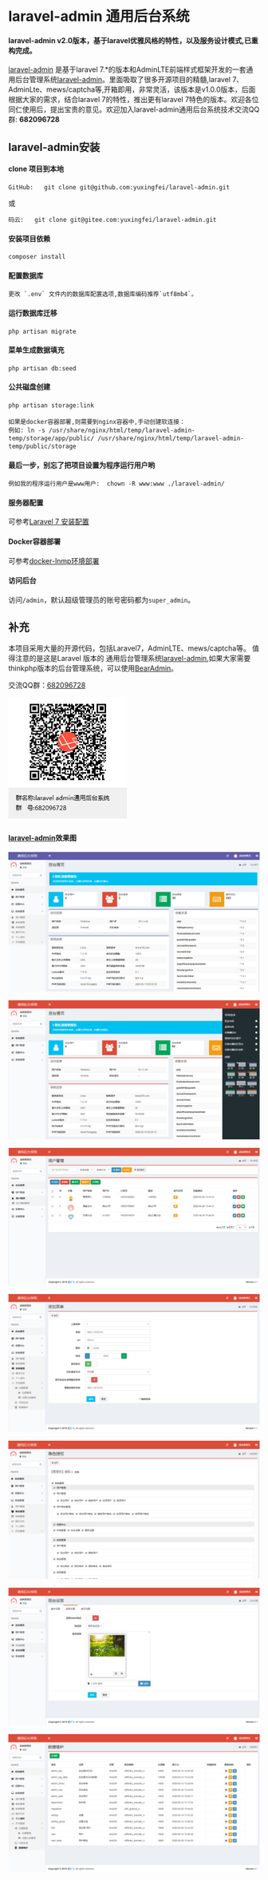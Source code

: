 # laravel-admin 通用后台系统

#### laravel-admin v2.0版本，基于laravel优雅风格的特性，以及服务设计模式,已重构完成。

[laravel-admin](https://github.com/yuxingfei/laravel-admin) 是基于laravel 7.*的版本和AdminLTE前端样式框架开发的一套通用后台管理系统[laravel-admin](https://github.com/yuxingfei/laravel-admin)。里面吸取了很多开源项目的精髓,laravel 7、AdminLte、mews/captcha等,开箱即用，非常灵活，该版本是v1.0.0版本，后面根据大家的需求，结合laravel 7的特性，推出更有laravel 7特色的版本。欢迎各位同仁使用后，提出宝贵的意见。欢迎加入laravel-admin通用后台系统技术交流QQ群: **682096728**

## laravel-admin安装
#### clone 项目到本地
```
GitHub:   git clone git@github.com:yuxingfei/laravel-admin.git
```
或
```
码云:   git clone git@gitee.com:yuxingfei/laravel-admin.git
```

#### 安装项目依赖
```
composer install
```

#### 配置数据库
```
更改 `.env` 文件内的数据库配置选项,数据库编码推荐`utf8mb4`。
```

#### 运行数据库迁移
```
php artisan migrate
``` 
#### 菜单生成数据填充
```
php artisan db:seed
``` 
#### 公共磁盘创建
```
php artisan storage:link

如果是docker容器部署,则需要到nginx容器中,手动创建软连接：
例如: ln -s /usr/share/nginx/html/temp/laravel-admin-temp/storage/app/public/ /usr/share/nginx/html/temp/laravel-admin-temp/public/storage
``` 

#### 最后一步，别忘了把项目设置为程序运行用户哟
```
例如我的程序运行用户是www用户:  chown -R www:www ./laravel-admin/
``` 

#### 服务器配置
可参考[Laravel 7 安装配置](https://learnku.com/docs/laravel/7.x/installation/7447)

#### Docker容器部署
可参考[docker-lnmp环境部署](https://github.com/yuxingfei/docker-lnmp)

#### 访问后台
访问`/admin`，默认超级管理员的账号密码都为`super_admin`。


## 补充
本项目采用大量的开源代码，包括Laravel7，AdminLTE、mews/captcha等。
值得注意的是这是Laravel 版本的 通用后台管理系统[laravel-admin](https://github.com/yuxingfei/laravel-admin),如果大家需要thinkphp版本的后台管理系统，可以使用[BearAdmin](https://github.com/yupoxiong/BearAdmin)。

交流QQ群：[682096728](https://jq.qq.com/?_wv=1027&k=8SMveoJ0)

![Image](https://raw.githubusercontent.com/yuxingfei/images/master/qq_share_code.png)

#### [laravel-admin](https://github.com/yuxingfei/laravel-admin)效果图

![Image](https://raw.githubusercontent.com/yuxingfei/images/master/home.png)

![Image](https://raw.githubusercontent.com/yuxingfei/images/master/skin_setting.png)

![Image](https://raw.githubusercontent.com/yuxingfei/images/master/user.png)

![Image](https://raw.githubusercontent.com/yuxingfei/images/master/menu.png)

![Image](https://raw.githubusercontent.com/yuxingfei/images/master/role.png)

![Image](https://raw.githubusercontent.com/yuxingfei/images/master/setting.png)

![Image](https://raw.githubusercontent.com/yuxingfei/images/master/database.png)
